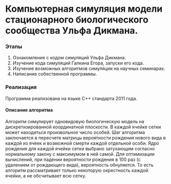 # Компьютерная симуляция модели стационарного биологического сообщества Ульфа Дикмана.
### Этапы
1. Ознакомление с кодом симуляций Ульфа Дикмана.
2. Изучение кода симуляций Галкина Егора, запуски его кода.
3. Изучение возможных алгоритмов симуляции на научных семинарах.
4. Написание собественной программы.

### Реализация
Программа реализована на языке C++ стандарта 2011 года.
#### Описание алгоритма
Алгоритм симулирует одновидовую биологическую модель на дискретизированной координатной плоскости. В каждой ячейке сетки может находиться произвольное число особей. Шаг алгоритма заключается в пересчете матрицы вероятности рождения нового вида в каждой из ячеек и возможной смерти каждой отдельной особи. Ядро рождения для каждой ячейки сетки выбрано затухающим согласно нормальному закону с максимумом в ней самой.
Для оптимизации вычислений, при падении вероятности рождения в 100 раз (с удалением от рождающего вида), вероятность обнуляется. То есть алгоритм рассматривает только некоторую окрестность каждой ячейки, а не обсчитывает всю сетку.

